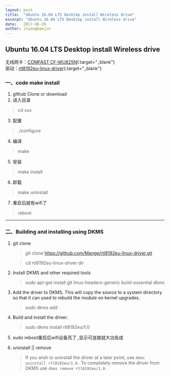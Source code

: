 ```yaml
---
layout: post
title:  "Ubuntu 16.04 LTS Desktop install Wireless drive"
excerpt: "Ubuntu 16.04 LTS Desktop install Wireless drive"
date:   2017-06-29
author: ityangbaojin
---
```


## Ubuntu 16.04 LTS Desktop install Wireless drive

无线网卡：[COMFAST CF-WU825N](https://item.jd.com/1003188.html){:target="_blank"}  
驱动：[rtl8192eu-linux-driver](https://github.com/Mange/rtl8192eu-linux-driver){:target="_blank"}

### 一、code make install
1. github Clone or download
2. 进入目录
  >cd xxx
3. 配置
  >./configure
4. 编译
  > make
5. 安装  
  > make install
6. 卸载
  > make uninstall
7. 重启后就有wifi了
  > reboot 
  
---    

### 二、Building and installing using DKMS
1. git clone
    > git clone https://github.com/Mange/rtl8192eu-linux-driver.git
    
    > cd rtl8192eu-linux-driver dir
    
2. Install DKMS and other required tools
    > sudo apt-get install git linux-headers-generic build-essential dkms
    
3. Add the driver to DKMS. This will copy the source to a system directory so that it can used to rebuild the module on kernel upgrades.
    > sudo dkms add .
    
4. Build and install the driver.
    > sudo dkms install rtl8192eu/1.0
    
5. sudo reboot重启后wifi设备亮了   ,显示可连接就大功告成
6. uninstall || remove
    > If you wish to uninstall the driver at a later point, use ```dkms uninstall rtl8192eu/1.0.``` To completely remove the driver from DKMS use ```dkms remove rtl8192eu/1.0.```  
